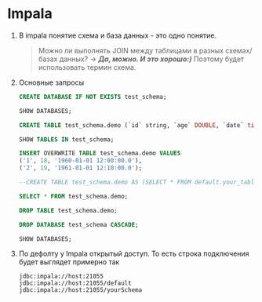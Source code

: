 # Impala

1. В impala понятие схема и база данных - это одно понятие. 

   > Можно ли выполнять JOIN между таблицами в разных схемах/базах данных? -> ***Да, можно. И это хорошо:)*** Поэтому будет использовать термин схема.

2. Основные запросы 

   ````sql
   CREATE DATABASE IF NOT EXISTS test_schema;
   
   SHOW DATABASES;
   
   CREATE TABLE test_schema.demo (`id` string, `age` DOUBLE, `date` timestamp) STORED AS PARQUET;
   
   SHOW TABLES IN test_schema; 
   
   INSERT OVERWRITE TABLE test_schema.demo VALUES 
   ('1', 18, '1960-01-01 12:00:00.0'), 
   ('2', 19, '1961-01-01 12:10:00.0');
   
   --CREATE TABLE test_schema.demo AS (SELECT * FROM default.your_table);
   
   SELECT * FROM test_schema.demo;
   
   DROP TABLE test_schema.demo;
   
   DROP DATABASE test_schema CASCADE;
   
   SHOW DATABASES;
   ````

3. По дефолту у Impala открытый доступ. То есть строка подключения будет выглядет примерно так

   ````
   jdbc:impala://host:21055
   jdbc:impala://host:21055/default
   jdbc:impala://host:21055/yourSchema
   ````
